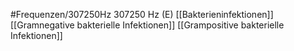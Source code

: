 #Frequenzen/307250Hz
307250 Hz (E)
[[Bakterieninfektionen]]
[[Gramnegative bakterielle Infektionen]]
[[Grampositive bakterielle Infektionen]]